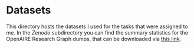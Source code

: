 # Datasets

This directory hosts the datasets I used for the tasks that were assigned to 
me. In the *Zenodo* subdirectory you can find the summary statistics for the 
OpenAIRE Research Graph dumps, that can be downloaded via 
[this link](https://zenodo.org/record/3516918#.Xnt-mtNKgp9). 
